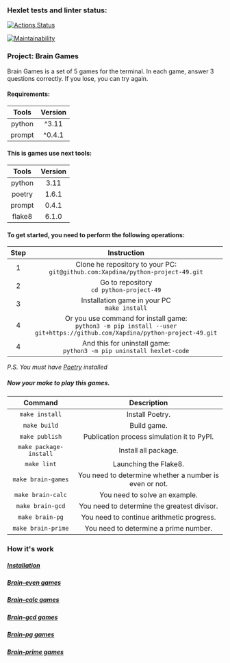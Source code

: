 ### Hexlet tests and linter status:
[![Actions Status](https://github.com/Xapdina/python-project-49/workflows/hexlet-check/badge.svg)](https://github.com/Xapdina/python-project-49/actions)

[![Maintainability](https://api.codeclimate.com/v1/badges/f237d043ef06a85d9bdb/maintainability)](https://codeclimate.com/github/Xapdina/python-project-49/maintainability)

### Project: Brain Games

Brain Games is a set of 5 games for the terminal.
In each game, answer 3 questions correctly.
If you lose, you can try again.

#### Requirements:

| Tools  | Version   |
|:------:|:---------:|
| python |   ^3.11   |
| prompt |  ^0.4.1   |

#### This is games use next tools:

| Tools  | Version |
|:------:|:-------:|
| python |  3.11   |
| poetry |  1.6.1  |
| prompt |  0.4.1  |
| flake8 |  6.1.0  |


#### To get started, you need to perform the following operations:

| Step |                                                           Instruction                                                            |
|:----:|:--------------------------------------------------------------------------------------------------------------------------------:|
|  1   |                        Clone he repository to your PC:<br/>`git@github.com:Xapdina/python-project-49.git`                        |
|  2   |                                           Go to repository<br/>`cd python-project-49`                                            |
|  3   |                                         Installation game in your PC<br/>`make install`                                          |
|  4   |  Or you use command for install game:<br/>`python3 -m pip install --user git+https://github.com/Xapdina/python-project-49.git`   |
|  4   |                             And this for uninstall game:<br/>`python3 -m pip uninstall hexlet-code`                              |


*P.S.* *You must have [Poetry](https://python-poetry.org) installed*

##### Now your make to play this games.

|        Command         |                      Description                       |
|:----------------------:|:------------------------------------------------------:|
|     `make install`     |                    Install Poetry.                     |
|      `make build`      |                      Build game.                       |
|     `make publish`     |       Publication process simulation it to PyPI.       |
| `make package-install` |                  Install all package.                  |
|      `make lint`       |                 Launching the Flake8.                  |
|   `make brain-games`   | You need to determine whether a number is even or not. |
|   `make brain-calc`    |             You need to solve an example.              |
|    `make brain-gcd`    |      You need to determine the greatest divisor.       |
|    `make brain-pg`     |       You need to continue arithmetic progress.        |
|   `make brain-prime`   |         You need to determine a prime number.          |


### How it's work

##### [Installation]([![asciicast](https://asciinema.org/a/LuskGncH1bd0QG9stWBisoJyI.svg)](https://asciinema.org/a/LuskGncH1bd0QG9stWBisoJyI))

##### [Brain-even games]([![asciicast](https://asciinema.org/a/gDQ2dWYcF5y3WoF6gSPjiuc7U.svg)](https://asciinema.org/a/gDQ2dWYcF5y3WoF6gSPjiuc7U))

##### [Brain-calc games]([![asciicast](https://asciinema.org/a/ag4N6VqdElQXsvZY1O2QKaBLQ.svg)](https://asciinema.org/a/ag4N6VqdElQXsvZY1O2QKaBLQ))

##### [Brain-gcd games]([![asciicast](https://asciinema.org/a/KDieL8qgcqE60Tf8ImqSR0iOL.svg)](https://asciinema.org/a/KDieL8qgcqE60Tf8ImqSR0iOL))

##### [Brain-pg games]([![asciicast](https://asciinema.org/a/VBnVhnhwSB1p7IGAMzZ3Qtarc.svg)](https://asciinema.org/a/VBnVhnhwSB1p7IGAMzZ3Qtarc))

##### [Brain-prime games]([![asciicast](https://asciinema.org/a/hA6Nd2y8Touoc8C0TN1kd0ghp.svg)](https://asciinema.org/a/hA6Nd2y8Touoc8C0TN1kd0ghp))
